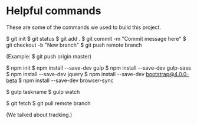 # Helpful commands

These are some of the commands we used to build this project.

$ git init
$ git status
$ git add .
$ git commit -m "Commit message here"
$ git checkout -b "New branch"
$ git push remote branch

(Example: $ git push origin master)

$ npm init
$ npm install --save-dev gulp
$ npm install --save-dev gulp-sass
$ npm install --save-dev jquery
$ npm install --save-dev bootstrap@4.0.0-beta
$ npm install --save-dev browser-sync


$ gulp taskname
$ gulp watch

$ git fetch
$ git pull remote branch

(We talked about tracking.)



